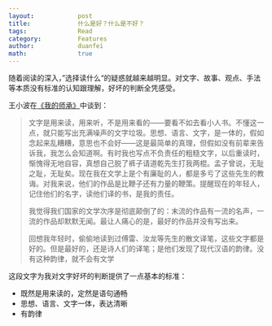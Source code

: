 ```yaml
---
layout:            post
title:             什么是好？什么是不好？
tags:              Read 
category:          Features
author:            duanfei
math:              true
---
```



随着阅读的深入，”选择读什么“的疑惑就越来越明显。对文字、故事、观点、手法等本质没有标准的认知跟理解，好坏的判断全凭感受。

王小波在[《我的师承》](https://book.douban.com/reading/10370184/)中谈到：

> 文字是用来读，用来听，不是用来看的——要看不如去看小人书。不懂这一点，就只能写出充满噪声的文字垃圾。思想、语言、文字，是一体的，假如念起来乱糟糟，意思也不会好——这是最简单的真理，但假如没有前辈来告诉我，我怎么会知道啊。有时我也写点不负责任的粗糙文字，以后重读时，惭愧得无地自容，真想自己脱了裤子请道乾先生打我两棍。孟子曾说，无耻之耻，无耻矣。现在我在文学上是个有廉耻的人，都是多亏了这些先生的教诲。对我来说，他们的作品是比鞭子还有力量的鞭策。提醒现在的年轻人，记住他们的名字，读他们译的书，是我的责任。
>
> 我觉得我们国家的文学次序是彻底颠倒了的：末流的作品有一流的名声，一流的作品却默默无闻。最让人痛心的是，最好的作品并没有写出来。
>
> 回想我年轻时，偷偷地读到过傅雷、汝龙等先生的散文译笔，这些文字都是好的。但是最好的，还是诗人们的译笔；是他们发现了现代汉语的韵律。没有这种韵律，就不会有文学

这段文字为我对文字好坏的判断提供了一点基本的标准：

- 既然是用来读的，定然是语句通畅
- 思想、语言、文字一体，表达清晰
- 有韵律

